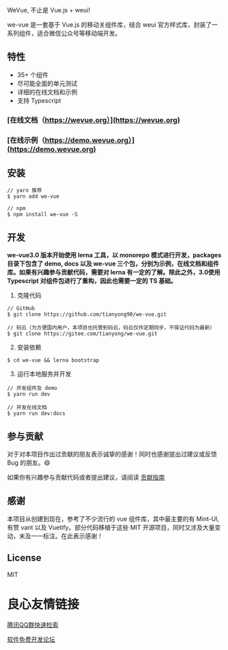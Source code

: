  
   
   WeVue, 不止是 Vue.js + weui! 
 

 
     
     
     
     
     
     
 

we-vue 是一套基于 Vue.js 的移动关组件库，结合 weui 官方样式库，封装了一系列组件，适合微信公众号等移动端开发。

## 特性

* 35+ 个组件
* 尽可能全面的单元测试
* 详细的在线文档和示例
* 支持 Typescript

### [在线文档（https://wevue.org）](https://wevue.org)

### [在线示例（https://demo.wevue.org）](https://demo.wevue.org)

 
   
 

## 安装

```shell
// yarn 推荐
$ yarn add we-vue

// npm
$ npm install we-vue -S
```

## 开发

**we-vue3.0 版本开始使用 lerna 工具，以 monorepo 模式进行开发，packages 目录下包含了 demo, docs 以及 we-vue 三个包，分别为示例，在线文档和组件库。如果有兴趣参与贡献代码，需要对 lerna 有一定的了解。除此之外，3.0使用 Typescript 对组件包进行了重构，因此也需要一定的 TS 基础。**

1. 克隆代码

```shell
// GitHub
$ git clone https://github.com/tianyong90/we-vue.git

// 码云（为方便国内用户，本项目也托管到码云，码云仅作定期同步，不保证代码为最新）
$ git clone https://gitee.com/tianyong/we-vue.git
```

2. 安装依赖

```shell
$ cd we-vue && lerna bootstrap
```

3. 运行本地服务并开发

```shell
// 开发组件及 demo
$ yarn run dev

// 开发在线文档
$ yarn run dev:docs
```

## 参与贡献

对于对本项目作出过贡献的朋友表示诚挚的感谢！同时也感谢提出过建议或反馈 Bug 的朋友。:smile:

   


如果你有兴趣参与贡献代码或者提出建议，请阅读 [贡献指南](.github/CONTRIBUTING.md)

## 感谢

本项目从创建到现在，参考了不少流行的 vue 组件库，其中最主要的有 Mint-UI, 有赞 vant 以及 Vuetify。部分代码移植于这些 MIT 开源项目，同时又涉及大量变动，未及一一标注。在此表示感谢！

## License

MIT


 # 良心友情链接

[腾讯QQ群快速检索](http://u.720life.cn/s/8cf73f7c)

[软件免费开发论坛](http://u.720life.cn/s/bbb01dc0)